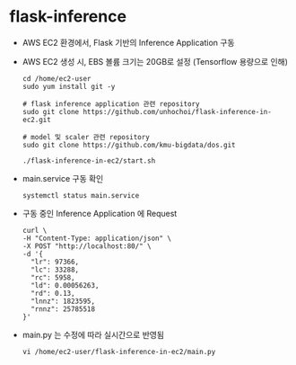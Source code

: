 # flask-inference

- AWS EC2 환경에서, Flask 기반의 Inference Application 구동
- AWS EC2 생성 시, EBS 볼륨 크기는 20GB로 설정 (Tensorflow 용량으로 인해)

  ```
  cd /home/ec2-user
  sudo yum install git -y
  
  # flask inference application 관련 repository
  sudo git clone https://github.com/unhochoi/flask-inference-in-ec2.git
  
  # model 및 scaler 관련 repository
  sudo git clone https://github.com/kmu-bigdata/dos.git
  
  ./flask-inference-in-ec2/start.sh
  ```
- main.service 구동 확인

  ```
  systemctl status main.service
  ```

- 구동 중인 Inference Application 에 Request
  ```
  curl \
  -H "Content-Type: application/json" \
  -X POST "http://localhost:80/" \
  -d '{
    "lr": 97366,
    "lc": 33288,
    "rc": 5958,
    "ld": 0.00056263,
    "rd": 0.13,
    "lnnz": 1823595,
    "rnnz": 25785518
  }' 
  ```

- main.py 는 수정에 따라 실시간으로 반영됨

  ```
  vi /home/ec2-user/flask-inference-in-ec2/main.py
  ```
